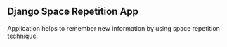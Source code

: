 ## Django Space Repetition App

Application helps to remember new information by using space repetition technique.
